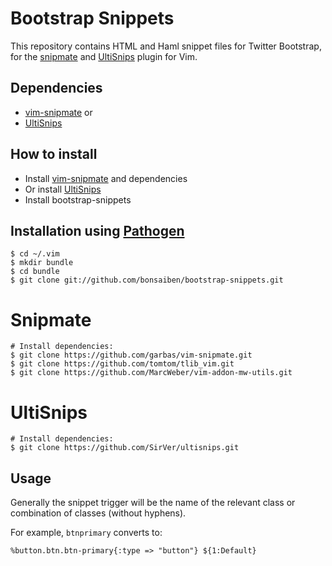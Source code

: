 Bootstrap Snippets
==================

This repository contains HTML and Haml snippet files for Twitter Bootstrap, for the
  [snipmate][snipmate] and [UltiSnips][ultisnips] plugin for Vim.

Dependencies
------------

- [vim-snipmate][snipmate]
or
- [UltiSnips][ultisnips]

How to install
--------------

- Install [vim-snipmate][snipmate] and dependencies
- Or install [UltiSnips][snipmate]
- Install bootstrap-snippets

Installation using [Pathogen][pathogen]
---------------------------

    $ cd ~/.vim
    $ mkdir bundle
    $ cd bundle
    $ git clone git://github.com/bonsaiben/bootstrap-snippets.git

Snipmate
========

    # Install dependencies:
    $ git clone https://github.com/garbas/vim-snipmate.git
    $ git clone https://github.com/tomtom/tlib_vim.git
    $ git clone https://github.com/MarcWeber/vim-addon-mw-utils.git

UltiSnips
=========

    # Install dependencies:
    $ git clone https://github.com/SirVer/ultisnips.git

Usage
-----

Generally the snippet trigger will be the name of the relevant class or combination of classes (without hyphens).

For example, `btnprimary` converts to:

    %button.btn.btn-primary{:type => "button"} ${1:Default}

[snipmate]: https://github.com/garbas/vim-snipmate "Snipmate"
[ultisnips]: https://github.com/SirVer/ultisnips "UltiSnips"
[pathogen]: https://github.com/tpope/vim-pathogen

